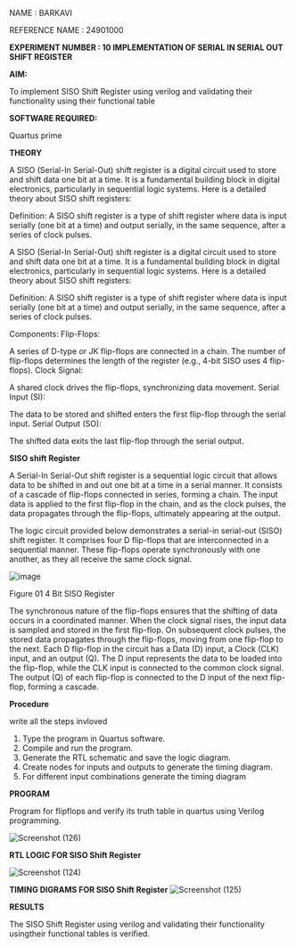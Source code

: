 NAME : BARKAVI

REFERENCE NAME : 24901000

**EXPERIMENT NUMBER : 10 IMPLEMENTATION OF SERIAL IN SERIAL OUT SHIFT REGISTER**


**AIM:**

To implement  SISO Shift Register using verilog and validating their functionality using their functional table

**SOFTWARE REQUIRED:**

Quartus prime

**THEORY**

A SISO (Serial-In Serial-Out) shift register is a digital circuit used to store and shift data one bit at a time. It is a fundamental building block in digital electronics, particularly in sequential logic systems. Here is a detailed theory about SISO shift registers:

Definition:
A SISO shift register is a type of shift register where data is input serially (one bit at a time) and output serially, in the same sequence, after a series of clock pulses.


A SISO (Serial-In Serial-Out) shift register is a digital circuit used to store and shift data one bit at a time. It is a fundamental building block in digital electronics, particularly in sequential logic systems. Here is a detailed theory about SISO shift registers:

Definition:
A SISO shift register is a type of shift register where data is input serially (one bit at a time) and output serially, in the same sequence, after a series of clock pulses.

Components:
Flip-Flops:

A series of D-type or JK flip-flops are connected in a chain.
The number of flip-flops determines the length of the register (e.g., 4-bit SISO uses 4 flip-flops).
Clock Signal:

A shared clock drives the flip-flops, synchronizing data movement.
Serial Input (SI):

The data to be stored and shifted enters the first flip-flop through the serial input.
Serial Output (SO):

The shifted data exits the last flip-flop through the serial output.


**SISO shift Register**

A Serial-In Serial-Out shift register is a sequential logic circuit that allows data to be shifted in and out one bit at a time in a serial manner. It consists of a cascade of flip-flops connected in series, forming a chain. The input data is applied to the first flip-flop in the chain, and as the clock pulses, the data propagates through the flip-flops, ultimately appearing at the output.

The logic circuit provided below demonstrates a serial-in serial-out (SISO) shift register. It comprises four D flip-flops that are interconnected in a sequential manner. These flip-flops operate synchronously with one another, as they all receive the same clock signal.

![image](https://github.com/naavaneetha/SERIAL-IN-SERIAL-OUT-SHIFTREGISTER/assets/154305477/e81c4072-37f9-46c6-8145-566764b74c3a)

Figure 01 4 Bit SISO Register

The synchronous nature of the flip-flops ensures that the shifting of data occurs in a coordinated manner. When the clock signal rises, the input data is sampled and stored in the first flip-flop. On subsequent clock pulses, the stored data propagates through the flip-flops, moving from one flip-flop to the next.
Each D flip-flop in the circuit has a Data (D) input, a Clock (CLK) input, and an output (Q). The D input represents the data to be loaded into the flip-flop, while the CLK input is connected to the common clock signal. The output (Q) of each flip-flop is connected to the D input of the next flip-flop, forming a cascade.

**Procedure**

 write all the steps invloved 

1. Type the program in Quartus software.
2. Compile and run the program.
3. Generate the RTL schematic and save the logic diagram.
4. Create nodes for inputs and outputs to generate the timing diagram.
5. For different input combinations generate the timing diagram



**PROGRAM**

Program for flipflops and verify its truth table in quartus using Verilog programming.

![Screenshot (126)](https://github.com/user-attachments/assets/c786d878-3573-434b-9908-2486528cc919)


**RTL LOGIC FOR SISO Shift Register**


![Screenshot (124)](https://github.com/user-attachments/assets/ea167c6c-9159-4272-af43-a9b74f636602)

**TIMING DIGRAMS FOR SISO Shift Register**
![Screenshot (125)](https://github.com/user-attachments/assets/fd19fca0-b14c-4354-98c6-35d08ddcb121)


**RESULTS**

The SISO Shift Register using verilog and validating their functionality usingtheir functional tables is verified.
